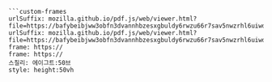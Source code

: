 ```쿠스통-프라메스
```custom-frames
urlSuffix: mozilla.github.io/pdf.js/web/viewer.html?file=https://bafybeibjww3obfn3dvannhbzesxgbuldy6rwzu66r7sav5nwzrhl6uiwdi.ipfs.nftstorage.link/jmotgerTFM1219memory.pdf
urlSuffix: mozilla.github.io/pdf.js/web/viewer.html?file=https://bafybeibjww3obfn3dvannhbzesxgbuldy6rwzu66r7sav5nwzrhl6uiwdi.ipfs.nftstorage.link/jmotgerTFM1219memory.pdf
frame: https://
frame: https://
스칠리: 에이그트:50브
style: height:50vh
```
```
